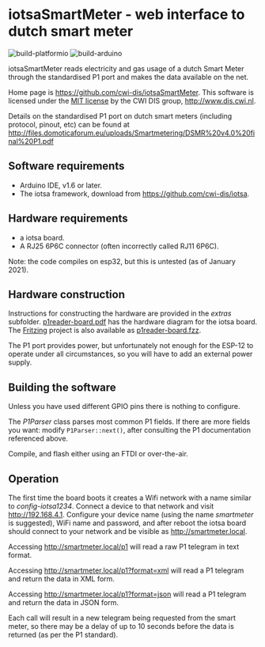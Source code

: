 # iotsaSmartMeter - web interface to dutch smart meter

![build-platformio](https://github.com/cwi-dis/iotsaSmartMeter/workflows/build-platformio/badge.svg)
![build-arduino](https://github.com/cwi-dis/iotsaSmartMeter/workflows/build-arduino/badge.svg)

iotsaSmartMeter reads electricity and gas usage of a dutch Smart Meter through the standardised P1 port and makes the data available on the net.

Home page is <https://github.com/cwi-dis/iotsaSmartMeter>. 
This software is licensed under the [MIT license](LICENSE.txt) by the   CWI DIS group, <http://www.dis.cwi.nl>.

Details on the standardised P1 port on dutch smart meters (including protocol, pinout, etc) can be found at <http://files.domoticaforum.eu/uploads/Smartmetering/DSMR%20v4.0%20final%20P1.pdf>
## Software requirements

* Arduino IDE, v1.6 or later.
* The iotsa framework, download from <https://github.com/cwi-dis/iotsa>.

## Hardware requirements

* a iotsa board.
* A RJ25 6P6C connector (often incorrectly called RJ11 6P6C).

Note: the code compiles on esp32, but this is untested (as of January 2021).

## Hardware construction

Instructions for constructing the hardware are provided in the _extras_ subfolder. [p1reader-board.pdf](extras/p1reader-board.pdf) has the hardware diagram for the iotsa board. The [Fritzing](http://fritzing.org/home/) project is also available as [p1reader-board.fzz](extras/p1reader-board.fzz).

The P1 port provides power, but unfortunately not enough for the ESP-12 to operate under all circumstances, so you will have to add an external power supply.

## Building the software

Unless you have used different GPIO pins there is nothing to configure.

The _P1Parser_ class parses most common P1 fields. If there are more fields you want: modify `P1Parser::next()`, after consulting the P1 documentation referenced above.

Compile, and flash either using an FTDI or over-the-air.

## Operation

The first time the board boots it creates a Wifi network with a name similar to _config-iotsa1234_.  Connect a device to that network and visit <http://192.168.4.1>. Configure your device name (using the name _smartmeter_ is suggested), WiFi name and password, and after reboot the iotsa board should connect to your network and be visible as <http://smartmeter.local>.

Accessing <http://smartmeter.local/p1> will read a raw P1 telegram in text format.

Accessing <http://smartmeter.local/p1?format=xml> will read a P1 telegram and return the data in XML form.

Accessing <http://smartmeter.local/p1?format=json> will read a P1 telegram and return the data in JSON form.

Each call will result in a new telegram being requested from the smart meter, so there may be a delay of up to 10 seconds before the data is returned (as per the P1 standard).